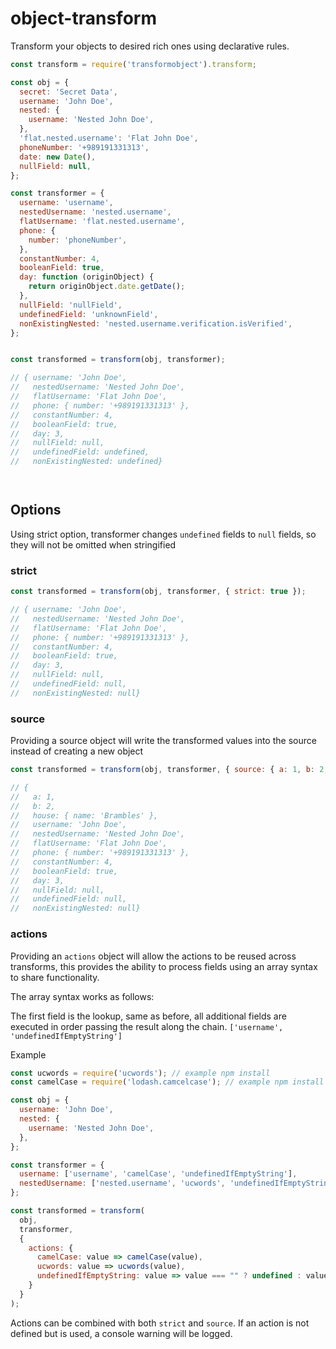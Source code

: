 # object-transform
Transform your objects to desired rich ones using declarative rules.

```javascript
const transform = require('transformobject').transform;

const obj = {
  secret: 'Secret Data',
  username: 'John Doe',
  nested: {
    username: 'Nested John Doe',
  },
  'flat.nested.username': 'Flat John Doe',
  phoneNumber: '+989191331313',
  date: new Date(),
  nullField: null,
};

const transformer = {
  username: 'username',
  nestedUsername: 'nested.username',
  flatUsername: 'flat.nested.username',
  phone: {
    number: 'phoneNumber',
  },
  constantNumber: 4,
  booleanField: true,
  day: function (originObject) {
    return originObject.date.getDate();
  },
  nullField: 'nullField',
  undefinedField: 'unknownField',
  nonExistingNested: 'nested.username.verification.isVerified',  
};


const transformed = transform(obj, transformer);

// { username: 'John Doe',
//   nestedUsername: 'Nested John Doe',
//   flatUsername: 'Flat John Doe',
//   phone: { number: '+989191331313' },
//   constantNumber: 4,
//   booleanField: true,
//   day: 3,
//   nullField: null,
//   undefinedField: undefined,
//   nonExistingNested: undefined}




```


## Options
Using strict option, transformer changes `undefined` fields to `null` fields, so they
will not be omitted when stringified

### strict
```javascript
const transformed = transform(obj, transformer, { strict: true });

// { username: 'John Doe',
//   nestedUsername: 'Nested John Doe',
//   flatUsername: 'Flat John Doe',
//   phone: { number: '+989191331313' },
//   constantNumber: 4,
//   booleanField: true,
//   day: 3,
//   nullField: null,
//   undefinedField: null,
//   nonExistingNested: null}
```

### source
Providing a source object will write the transformed values into the source instead of  creating a new object
```javascript
const transformed = transform(obj, transformer, { source: { a: 1, b: 2, house: { name: 'Brambles'} } });

// { 
//   a: 1,
//   b: 2,
//   house: { name: 'Brambles' },
//   username: 'John Doe',
//   nestedUsername: 'Nested John Doe',
//   flatUsername: 'Flat John Doe',
//   phone: { number: '+989191331313' },
//   constantNumber: 4,
//   booleanField: true,
//   day: 3,
//   nullField: null,
//   undefinedField: null,
//   nonExistingNested: null}
```

### actions
Providing an `actions` object will allow the actions to be reused across transforms, this provides the ability to process  fields using an array syntax to share functionality.

The array syntax works as follows:

The first field is the lookup, same as before, all additional fields are executed in order passing the result along the chain.
`['username', 'undefinedIfEmptyString']`

Example
```javascript
const ucwords = require('ucwords'); // example npm install
const camelCase = require('lodash.camcelcase'); // example npm install

const obj = {
  username: 'John Doe',
  nested: {
    username: 'Nested John Doe',
  },
};

const transformer = {
  username: ['username', 'camelCase', 'undefinedIfEmptyString'],
  nestedUsername: ['nested.username', 'ucwords', 'undefinedIfEmptyString'],
};

const transformed = transform(
  obj, 
  transformer, 
  {
    actions: {
      camelCase: value => camelCase(value),
      ucwords: value => ucwords(value),
      undefinedIfEmptyString: value => value === "" ? undefined : value,
    } 
  }
);
```

Actions can be combined with both `strict` and `source`. If an action is not defined but is used, a console warning will be logged. 
